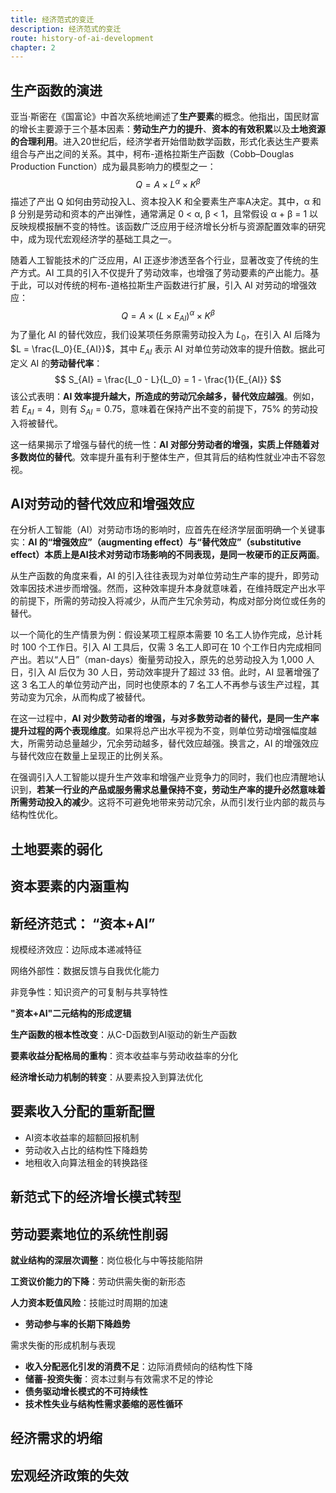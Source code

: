 ```yaml
---
title: 经济范式的变迁
description: 经济范式的变迁
route: history-of-ai-development
chapter: 2
---
```


## 生产函数的演进

亚当·斯密在《国富论》中首次系统地阐述了**生产要素**的概念。他指出，国民财富的增长主要源于三个基本因素：**劳动生产力的提升**、**资本的有效积累**以及**土地资源的合理利用**。进入20世纪后，经济学者开始借助数学函数，形式化表达生产要素组合与产出之间的关系。其中，柯布-道格拉斯生产函数（Cobb–Douglas Production Function）成为最具影响力的模型之一：
$$
Q = A \times L^α \times K^β
$$
描述了产出 Q 如何由劳动投入L、资本投入K 和全要素生产率A决定。其中，α 和 β 分别是劳动和资本的产出弹性，通常满足 0 < α, β < 1，且常假设 α + β = 1 以反映规模报酬不变的特性。该函数广泛应用于经济增长分析与资源配置效率的研究中，成为现代宏观经济学的基础工具之一。

随着人工智能技术的广泛应用，AI 正逐步渗透至各个行业，显著改变了传统的生产方式。AI 工具的引入不仅提升了劳动效率，也增强了劳动要素的产出能力。基于此，可以对传统的柯布-道格拉斯生产函数进行扩展，引入 AI 对劳动的增强效应：
$$
Q = A \times ({L \times E_{AI}})^α \times K^β
$$
为了量化 AI 的替代效应，我们设某项任务原需劳动投入为 $L_0$，在引入 AI 后降为 $L = \frac{L_0}{E_{AI}}$，其中 $E_{AI}$ 表示 AI 对单位劳动效率的提升倍数。据此可定义 AI 的**劳动替代率**：
$$
S_{AI} = \frac{L_0 - L}{L_0} = 1 - \frac{1}{E_{AI}}
$$
该公式表明：**AI 效率提升越大，所造成的劳动冗余越多，替代效应越强**。例如，若 $E_{AI} = 4$，则有 $S_{AI} = 0.75$，意味着在保持产出不变的前提下，75% 的劳动投入将被替代。

这一结果揭示了增强与替代的统一性：**AI 对部分劳动者的增强，实质上伴随着对多数岗位的替代**。效率提升虽有利于整体生产，但其背后的结构性就业冲击不容忽视。

## AI对劳动的替代效应和增强效应

在分析人工智能（AI）对劳动市场的影响时，应首先在经济学层面明确一个关键事实：**AI 的“增强效应”（augmenting effect）与“替代效应”（substitutive effect）本质上是AI技术对劳动市场影响的不同表现，是同一枚硬币的正反两面**。

从生产函数的角度来看，AI 的引入往往表现为对单位劳动生产率的提升，即劳动效率因技术进步而增强。然而，这种效率提升本身就意味着，在维持既定产出水平的前提下，所需的劳动投入将减少，从而产生冗余劳动，构成对部分岗位或任务的替代。

以一个简化的生产情景为例：假设某项工程原本需要 10 名工人协作完成，总计耗时 100 个工作日。引入 AI 工具后，仅需 3 名工人即可在 10 个工作日内完成相同产出。若以“人日”（man-days）衡量劳动投入，原先的总劳动投入为 1,000 人日，引入 AI 后仅为 30 人日，劳动效率提升了超过 33 倍。此时，AI 显著增强了这 3 名工人的单位劳动产出，同时也使原本的 7 名工人不再参与该生产过程，其劳动变为冗余，从而构成了被替代。

在这一过程中，**AI 对少数劳动者的增强，与对多数劳动者的替代，是同一生产率提升过程的两个表现维度**。如果将总产出水平视为不变，则单位劳动增强幅度越大，所需劳动总量越少，冗余劳动越多，替代效应越强。换言之，AI 的增强效应与替代效应在数量上呈现正的比例关系。

在强调引入人工智能以提升生产效率和增强产业竞争力的同时，我们也应清醒地认识到，**若某一行业的产品或服务需求总量保持不变，劳动生产率的提升必然意味着所需劳动投入的减少**。这将不可避免地带来劳动冗余，从而引发行业内部的裁员与结构性优化。



## 土地要素的弱化

## 资本要素的内涵重构

## 新经济范式： “资本+AI”

规模经济效应：边际成本递减特征

网络外部性：数据反馈与自我优化能力

非竞争性：知识资产的可复制与共享特性

**"资本+AI"二元结构的形成逻辑**

**生产函数的根本性改变**：从C-D函数到AI驱动的新生产函数

**要素收益分配格局的重构**：资本收益率与劳动收益率的分化

**经济增长动力机制的转变**：从要素投入到算法优化

##  要素收入分配的重新配置

- AI资本收益率的超额回报机制
- 劳动收入占比的结构性下降趋势
- 地租收入向算法租金的转换路径

## 新范式下的经济增长模式转型



## 劳动要素地位的系统性削弱

**就业结构的深层次调整**：岗位极化与中等技能陷阱

**工资议价能力的下降**：劳动供需失衡的新形态

**人力资本贬值风险**：技能过时周期的加速

- **劳动参与率的长期下降趋势**

 需求失衡的形成机制与表现

- **收入分配恶化引发的消费不足**：边际消费倾向的结构性下降
- **储蓄-投资失衡**：资本过剩与有效需求不足的悖论
- **债务驱动增长模式的不可持续性**
- **技术性失业与结构性需求萎缩的恶性循环**

## 经济需求的坍缩



## 宏观经济政策的失效
